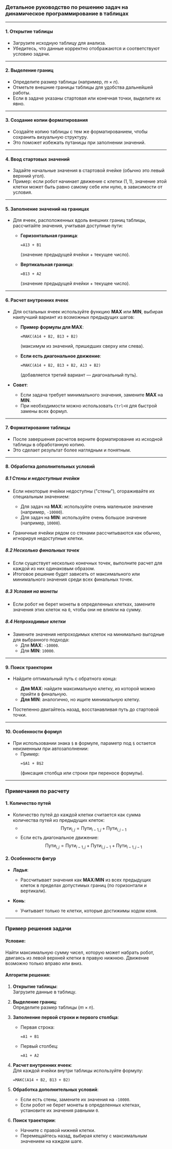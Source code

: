 ### Детальное руководство по решению задач на динамическое программирование в таблицах

---

#### **1. Открытие таблицы**
- Загрузите исходную таблицу для анализа.
- Убедитесь, что данные корректно отображаются и соответствуют условию задачи.

---

#### **2. Выделение границ**
- Определите размер таблицы (например, $m \times n$).
- Отметьте внешние границы таблицы для удобства дальнейшей работы.
- Если в задаче указаны стартовая или конечная точки, выделите их явно.

---

#### **3. Создание копии форматирования**
- Создайте копию таблицы с тем же форматированием, чтобы сохранить визуальную структуру.
- Это поможет избежать путаницы при заполнении значений.

---

#### **4. Ввод стартовых значений**
- Задайте начальные значения в стартовой ячейке (обычно это левый верхний угол).
- Пример: если робот начинает движение с клетки $(1, 1)$, значение этой клетки может быть равно самому себе или нулю, в зависимости от условия.

---

#### **5. Заполнение значений на границах**
- Для ячеек, расположенных вдоль внешних границ таблицы, рассчитайте значения, учитывая доступные пути:
  - **Горизонтальная граница**:  
    ```excel
    =A13 + B1
    ```
    (значение предыдущей ячейки + текущее число).

  - **Вертикальная граница**:  
    ```excel
    =B13 + A2
    ```
    (значение предыдущей ячейки + текущее число).

---

#### **6. Расчет внутренних ячеек**
- Для остальных ячеек используйте функцию **MAX** или **MIN**, выбирая наилучший вариант из возможных предыдущих шагов:
  - **Пример формулы для MAX**:  
    ```excel
    =МАКС(A14 + B2, B13 + B2)
    ```
    (максимум из значений, пришедших сверху или слева).

  - **Если есть диагональное движение**:  
    ```excel
    =МАКС(A14 + B2, B13 + B2, A13 + B2)
    ```
    (добавляется третий вариант — диагональный путь).

- **Совет**:  
  - Если задача требует минимального значения, замените **MAX** на **MIN**.
  - При необходимости можно использовать `Ctrl+H` для быстрой замены всех формул.

---

#### **7. Форматирование таблицы**
- После завершения расчетов верните форматирование из исходной таблицы в обработанную копию.
- Это сделает результат более наглядным и понятным.

---

#### **8. Обработка дополнительных условий**

##### **8.1 Стены и недоступные ячейки**
- Если некоторые ячейки недоступны ("стены"), огораживайте их специальным значением:
  - Для задач на **MAX**: используйте очень маленькое значение (например, `-10000`).
  - Для задач на **MIN**: используйте очень большое значение (например, `10000`).

- Граничные ячейки рядом со стенами рассчитываются как обычно, игнорируя недоступные клетки.

##### **8.2 Несколько финальных точек**
- Если существует несколько конечных точек, выполните расчет для каждой из них одинаковым образом.
- Итоговое решение будет зависеть от максимального или минимального значения среди всех финальных точек.

##### **8.3 Условия на монеты**
- Если робот не берет монеты в определенных клетках, замените значения этих клеток на `0`, чтобы они не влияли на сумму.

##### **8.4 Непроходимые клетки**
- Замените значения непроходимых клеток на минимально выгодные для выбранного подхода:
  - Для **MAX**: `-10000`.
  - Для **MIN**: `10000`.

---

#### **9. Поиск траектории**
- Найдите оптимальный путь с обратного конца:
  - **Для MAX**: найдите максимальную клетку, из которой можно прийти в финальную.
  - **Для MIN**: аналогично, но ищите минимальную клетку.

- Постепенно двигайтесь назад, восстанавливая путь до стартовой точки.

---

#### **10. Особенности формул**
- При использовании знака `$` в формуле, параметр под `$` остается неизменным при автозаполнении:
  - Пример:  
    ```excel
    =$A1 + B$2
    ```
    (фиксация столбца или строки при переносе формулы).

---

### Примечания по расчету

#### **1. Количество путей**
- Количество путей до каждой клетки считается как сумма количества путей из предыдущих клеток:
  - $$ \text{Пути}_{i,j} = \text{Пути}_{i-1,j} + \text{Пути}_{i,j-1} $$
  - Если есть диагональное движение:  
    $$ \text{Пути}_{i,j} = \text{Пути}_{i-1,j} + \text{Пути}_{i,j-1} + \text{Пути}_{i-1,j-1} $$

#### **2. Особенности фигур**
- **Ладья**:  
  - Рассчитывает значения как **MAX**/**MIN** из всех предыдущих клеток в пределах допустимых границ (по горизонтали и вертикали).

- **Конь**:  
  - Учитывает только те клетки, которые достижимы ходом коня.

---

### Пример решения задачи

#### **Условие**:  
Найти максимальную сумму чисел, которую может набрать робот, двигаясь из левой верхней клетки в правую нижнюю. Движение возможно только вправо или вниз.

#### **Алгоритм решения**:
1. **Открытие таблицы**:  
   Загрузите данные в таблицу.

2. **Выделение границ**:  
   Определите размер таблицы ($m \times n$).

3. **Заполнение первой строки и первого столбца**:  
   - Первая строка:  
     ```excel
     =A1 + B1
     ```
   - Первый столбец:  
     ```excel
     =A1 + A2
     ```

4. **Расчет внутренних ячеек**:  
   Для каждой ячейки внутри таблицы используйте формулу:  
   ```excel
   =МАКС(A14 + B2, B13 + B2)
   ```

5. **Обработка дополнительных условий**:  
   - Если есть стены, замените их значения на `-10000`.
   - Если робот не берет монеты в определенных клетках, установите их значения равными `0`.

6. **Поиск траектории**:  
   - Начните с правой нижней клетки.
   - Перемещайтесь назад, выбирая клетку с максимальным значением на каждом шаге.